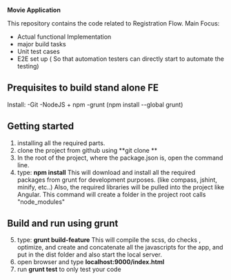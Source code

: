 **Movie Application**

This repository contains the code related to Registration Flow.
Main Focus:
  - Actual functional Implementation
  - major build tasks
  - Unit test cases
  - E2E set up ( So that automation testers can directly start to automate the testing)

## Prequisites to build stand alone FE ##

Install:
    -Git
    -NodeJS + npm
    -grunt (npm install --global grunt)


## Getting started ##
1. installing all the required parts.
2. clone the project from github using
    **git clone <url> **
3. In the root of the project, where the package.json is, open the command line.
4. type:  **npm install**
    This will download and install all the required packages from grunt for development purposes. (like compass, jshint, minify, etc..)
    Also, the required libraries will be pulled into the project like Angular.
    This command will create a folder in the project root calls "node_modules"
## Build and run using grunt ##
5. type: **grunt build-feature**
   This will compile the scss, do checks , optimize, and create and concatenate all the javascripts for the app, and put in the dist folder and also start the local server.
6. open browser and type **localhost:9000/index.html**
7. run **grunt test** to only test your code


